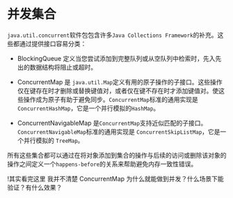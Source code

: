 # 并发集合
`java.util.concurrent`软件包包含许多`Java Collections Framework`的补充。这些都通过提供接口容易分类：

* BlockingQueue
   定义当您尝试添加到完整队列或从空队列中检索时，先入先出的数据结构将阻止或超时。
* ConcurrentMap 
   是 `java.util.Map`定义有用的原子操作的子接口。这些操作仅在键存在时才删除或替换键值对，或者仅在键不存在时才添加键值对。使这些操作成为原子有助于避免同步。`ConcurrentMap`标准的通用实现是 `ConcurrentHashMap`，它是一个并行模拟的`HashMap`。 
   
* ConcurrentNavigableMap
   是`ConcurrentMap`支持近似匹配的子接口。`ConcurrentNavigableMap`标准的通用实现是 `ConcurrentSkipListMap`，它是一个并行模拟的 `TreeMap`。  
   
所有这些集合都可以通过在将对象添加到集合的操作与后续的访问或删除该对象的操作之间定义一个` happens-before `的关系来帮助避免内存一致性错误。

!其实看完这里 我并不清楚 ConcurrentMap 为什么就能做到并发？什么场景下能验证？有什么效果？